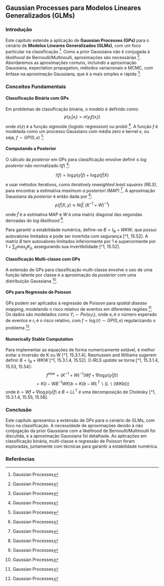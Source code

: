 ## Gaussian Processes para Modelos Lineares Generalizados (GLMs)
### Introdução
Este capítulo estende a aplicação de **Gaussian Processes (GPs)** para o cenário de **Modelos Lineares Generalizados (GLMs)**, com um foco particular na classificação [^1]. Como a *prior* Gaussiana não é conjugada à *likelihood* de Bernoulli/Multinoulli, aproximações são necessárias [^1]. Abordaremos as aproximações comuns, incluindo a aproximação Gaussiana, expectation propagation, métodos variacionais e MCMC, com ênfase na aproximação Gaussiana, que é a mais simples e rápida [^1].

### Conceitos Fundamentais
#### Classificação Binária com GPs
Em problemas de classificação binária, o modelo é definido como:
$$
p(y_i|x_i) = \sigma(y_i f(x_i))
$$
onde $\sigma(z)$ é a função sigmoide (logistic regression) ou probit [^1]. A função $f$ é modelada como um processo Gaussiano com média zero e kernel $\kappa$, ou seja, $f \sim GP(0, \kappa)$ [^1].

#### Computando a Posterior
O cálculo da *posterior* em GPs para classificação envolve definir o *log posterior* não normalizado $l(f)$ [^1]:

$$
l(f) = \log p(y|f) + \log p(f|X)
$$

e usar métodos iterativos, como *iteratively reweighted least squares (IRLS)*, para encontrar a estimativa *maximum a posteriori (MAP)* [^1]. A aproximação Gaussiana da *posterior* é então dada por [^1]:
$$
p(f|X, y) \approx N(\hat{f}, (K^{-1} + W)^{-1})
$$

onde $\hat{f}$ é a estimativa MAP e $W$ é uma matriz diagonal das segundas derivadas do *log likelihood* [^1].

Para garantir a estabilidade numérica, define-se $B = I_N + WKW$, que possui autovalores limitados e pode ser invertida com segurança [^1, 15.52]. A matriz $B$ tem autovalores limitados inferiormente por 1 e superiormente por $1 + \sum_{ij} max_{ij} K_{ij}$, assegurando sua invertibilidade [^1, 15.52].

#### Classificação Multi-classe com GPs
A extensão de GPs para classificação multi-classe envolve o uso de uma função latente por classe e a aproximação da *posterior* com uma distribuição Gaussiana [^1].

#### GPs para Regressão de Poisson
GPs podem ser aplicados à regressão de Poisson para *spatial disease mapping*, modelando o risco relativo de eventos em diferentes regiões [^1]. Os dados são modelados como $Y_i \sim Poi(e_i r_i)$, onde $e_i$ é o número esperado de eventos e $r_i$ é o risco relativo, com $f = \log(r) \sim GP(0, \kappa)$ regularizando o problema [^1].

#### Numerically Stable Computation
Para implementar as equações de forma numericamente estável, é melhor evitar a inversão de K ou W [^1, 15.3.1.4]. Rasmussen and Williams sugerem definir $B = I_N + WKW$ [^1, 15.3.1.4, 15.52]. O *IRLS update* se torna [^1, 15.3.1.4, 15.53, 15.54]:
$$
f^{new} = (K^{-1} + W)^{-1} (Wf + \nabla \log p(y|f))
$$
$$
= K (I - WB^{-1}WK)b = K (b - W L^T \backslash (L \backslash (WKb)))
$$
onde $b = Wf + \nabla \log p(y|f)$ e $B = LL^T$ é uma decomposição de Cholesky [^1, 15.3.1.4, 15.55, 15.56].

### Conclusão
Este capítulo apresentou a extensão de GPs para o cenário de GLMs, com foco na classificação. A necessidade de aproximações devido à não conjugação da prior Gaussiana com a likelihood de Bernoulli/Multinoulli foi discutida, e a aproximação Gaussiana foi detalhada. As aplicações em classificação binária, multi-classe e regressão de Poisson foram exploradas, juntamente com técnicas para garantir a estabilidade numérica.

### Referências
[^1]: Gaussian Processes
[^15.52]: Gaussian Processes
[^15.3.1.4]: Gaussian Processes
[^15.53]: Gaussian Processes
[^15.54]: Gaussian Processes
[^15.55]: Gaussian Processes
[^15.56]: Gaussian Processes
<!-- END -->